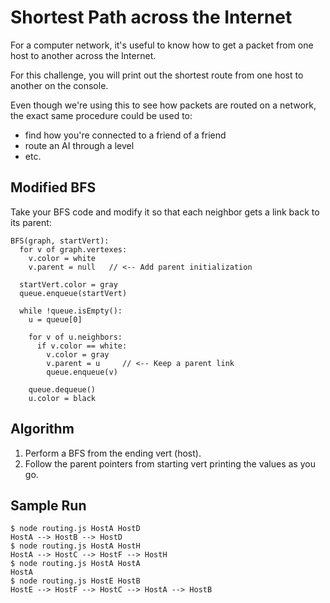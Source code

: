 # Shortest Path across the Internet

For a computer network, it's useful to know how to get a packet from one
host to another across the Internet.

For this challenge, you will print out the shortest route from one host
to another on the console.

Even though we're using this to see how packets are routed on a network,
the exact same procedure could be used to:

* find how you're connected to a friend of a friend
* route an AI through a level
* etc.


## Modified BFS

Take your BFS code and modify it so that each neighbor gets a link back to its parent:

```pseudocode
BFS(graph, startVert):
  for v of graph.vertexes:
    v.color = white
    v.parent = null   // <-- Add parent initialization

  startVert.color = gray
  queue.enqueue(startVert)

  while !queue.isEmpty():
    u = queue[0]

    for v of u.neighbors:
      if v.color == white:
        v.color = gray
		v.parent = u     // <-- Keep a parent link
        queue.enqueue(v)
    
    queue.dequeue()
    u.color = black
```

## Algorithm

1. Perform a BFS from the ending vert (host).
2. Follow the parent pointers from starting vert printing the values as you go.


## Sample Run

```
$ node routing.js HostA HostD
HostA --> HostB --> HostD
$ node routing.js HostA HostH
HostA --> HostC --> HostF --> HostH
$ node routing.js HostA HostA
HostA
$ node routing.js HostE HostB
HostE --> HostF --> HostC --> HostA --> HostB
```